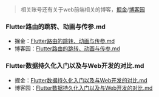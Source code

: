 > 相关账号还有关于web前端相关的博客，[掘金](https://juejin.im/user/5a3782085188252bca04f77f/posts)/[博客园](https://www.cnblogs.com/lunlunshiwo/)
### Flutter路由的跳转、动画与传参.md
- 掘金：[Flutter路由的跳转、动画与传参.md](https://juejin.im/post/5bf61caee51d45194266abc0)
- 博客园：[Flutter路由的跳转、动画与传参.md](https://www.cnblogs.com/lunlunshiwo/p/9999915.html)
### Flutter数据持久化入门以及与Web开发的对比.md
- 掘金：[Flutter数据持久化入门以及与Web开发的对比.md](https://juejin.im/post/5bf7b4a06fb9a049db72c756)
- 博客园：[Flutter数据持久化入门以及与Web开发的对比.md](https://www.cnblogs.com/lunlunshiwo/p/10008193.html)